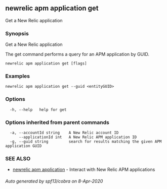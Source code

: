 ## newrelic apm application get

Get a New Relic application

### Synopsis

Get a New Relic application

The get command performs a query for an APM application by GUID.


```
newrelic apm application get [flags]
```

### Examples

```
newrelic apm application get --guid <entityGUID>
```

### Options

```
  -h, --help   help for get
```

### Options inherited from parent commands

```
  -a, --accountId string    A New Relic account ID
      --applicationId int   A New Relic APM application ID
  -g, --guid string         search for results matching the given APM application GUID
```

### SEE ALSO

* [newrelic apm application](newrelic_apm_application.md)	 - Interact with New Relic APM applications

###### Auto generated by spf13/cobra on 8-Apr-2020
